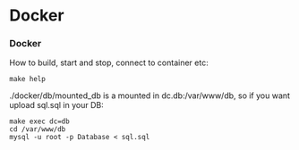 Docker
===========

### Docker

How to build, start and stop, connect to container etc:

```
make help
```

./docker/db/mounted_db is a mounted in dc.db:/var/www/db, so if you want upload sql.sql in your DB:

```
make exec dc=db
cd /var/www/db
mysql -u root -p Database < sql.sql
```
